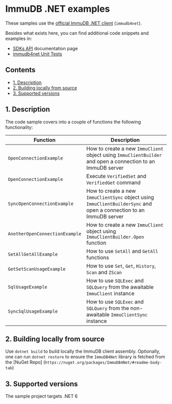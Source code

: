 # ImmuDB .NET examples

These samples use the [official ImmuDB .NET client] (`immudb4net`).

[Official ImmuDB .NET client]: https://github.com/codenotary/immudb4net

Besides what exists here, you can find additional code snippets and examples in:

- [SDKs API](https://docs.immudb.io/master/develop/reading.html) documentation page
- [immudb4net Unit Tests](https://github.com/codenotary/immudb4net/tree/main/ImmuDB4Net.Tests)

## Contents

- [1. Description](#1-description)
- [2. Building locally from source](#2-building-locally-from-source)
- [3. Supported versions](#3-supported-versions)

## 1. Description

The code sample covers into a couple of functions the following functionality:

Function                           | Description
-----------------------------------|----------------------------------------------------------------------------------------------------------------------------
```OpenConnectionExample```        | How to create a new ```ImmuClient``` object using ```ImmuClientBuilder``` and open a connection to an ImmuDB server
```OpenConnectionExample```        | Execute ```VerifiedSet``` and ```VerifiedGet``` command
```SyncOpenConnectionExample```    | How to create a new ```ImmuClientSync``` object using ```ImmuClientBuilderSync``` and open a connection to an ImmuDB server
```AnotherOpenConnectionExample``` | How to create a new ```ImmuClient``` object using ```ImmuClientBuilder.Open``` function
```SetAllGetAllExample```          | How to use ```SetAll``` and ```GetAll``` functions
```GetSetScanUsageExample```       | How to use ```Set```, ```Get```, ```History```, ```Scan``` and ```ZScan```
```SqlUsageExample```              | How to use ```SQLExec``` and ```SQLQuery``` from the awaitable ```ImmuClient``` instance
```SyncSqlUsageExample```          | How to use ```SQLExec``` and ```SQLQuery``` from the non-awaitable ```ImmuClientSync``` instance

## 2. Building locally from source

Use ```dotnet build``` to build locally the ImmuDB client assembly. Optionally, one can run ```dotnet restore``` to ensure the ```ImmuDB4Net``` library is fetched from the [NuGet Repo] (`https://nuget.org/packages/ImmuDB4Net/#readme-body-tab`)

## 3. Supported versions

The sample project targets .NET 6
